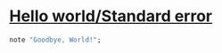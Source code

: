 [1]: https://rosettacode.org/wiki/Hello_world/Standard_error

# [Hello world/Standard error][1]

```raku
note "Goodbye, World!";
```